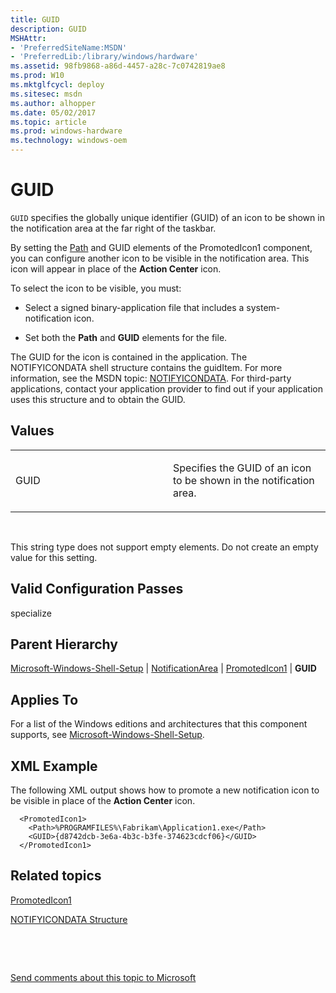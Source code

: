```yaml
---
title: GUID
description: GUID
MSHAttr:
- 'PreferredSiteName:MSDN'
- 'PreferredLib:/library/windows/hardware'
ms.assetid: 98fb9868-a86d-4457-a28c-7c0742819ae8
ms.prod: W10
ms.mktglfcycl: deploy
ms.sitesec: msdn
ms.author: alhopper
ms.date: 05/02/2017
ms.topic: article
ms.prod: windows-hardware
ms.technology: windows-oem
---
```


# GUID


`GUID` specifies the globally unique identifier (GUID) of an icon to be shown in the notification area at the far right of the taskbar.

By setting the [Path](microsoft-windows-shell-setup-notificationarea-promotedicon1-path.md) and GUID elements of the PromotedIcon1 component, you can configure another icon to be visible in the notification area. This icon will appear in place of the **Action Center** icon.

To select the icon to be visible, you must:

-   Select a signed binary-application file that includes a system-notification icon.

-   Set both the **Path** and **GUID** elements for the file.

The GUID for the icon is contained in the application. The NOTIFYICONDATA shell structure contains the guidItem. For more information, see the MSDN topic: [NOTIFYICONDATA](http://go.microsoft.com/fwlink/?LinkId=120340). For third-party applications, contact your application provider to find out if your application uses this structure and to obtain the GUID.

## Values


<table>
<colgroup>
<col width="50%" />
<col width="50%" />
</colgroup>
<tbody>
<tr class="odd">
<td><p>GUID</p></td>
<td><p>Specifies the GUID of an icon to be shown in the notification area.</p></td>
</tr>
</tbody>
</table>

 

This string type does not support empty elements. Do not create an empty value for this setting.

## Valid Configuration Passes


specialize

## Parent Hierarchy


[Microsoft-Windows-Shell-Setup](microsoft-windows-shell-setup.md) | [NotificationArea](microsoft-windows-shell-setup-notificationarea.md) | [PromotedIcon1](microsoft-windows-shell-setup-notificationarea-promotedicon1.md) | **GUID**

## Applies To


For a list of the Windows editions and architectures that this component supports, see [Microsoft-Windows-Shell-Setup](microsoft-windows-shell-setup.md).

## XML Example


The following XML output shows how to promote a new notification icon to be visible in place of the **Action Center** icon.

``` syntax
  <PromotedIcon1>
    <Path>%PROGRAMFILES%\Fabrikam\Application1.exe</Path>
    <GUID>{d8742dcb-3e6a-4b3c-b3fe-374623cdcf06}</GUID>
  </PromotedIcon1>
```

## Related topics


[PromotedIcon1](microsoft-windows-shell-setup-notificationarea-promotedicon1.md)

[NOTIFYICONDATA Structure](http://go.microsoft.com/fwlink/?LinkId=120340)

 

 

[Send comments about this topic to Microsoft](mailto:wsddocfb@microsoft.com?subject=Documentation%20feedback%20%5Bp_unattend\p_unattend%5D:%20GUID%20%20RELEASE:%20%2810/3/2016%29&body=%0A%0APRIVACY%20STATEMENT%0A%0AWe%20use%20your%20feedback%20to%20improve%20the%20documentation.%20We%20don't%20use%20your%20email%20address%20for%20any%20other%20purpose,%20and%20we'll%20remove%20your%20email%20address%20from%20our%20system%20after%20the%20issue%20that%20you're%20reporting%20is%20fixed.%20While%20we're%20working%20to%20fix%20this%20issue,%20we%20might%20send%20you%20an%20email%20message%20to%20ask%20for%20more%20info.%20Later,%20we%20might%20also%20send%20you%20an%20email%20message%20to%20let%20you%20know%20that%20we've%20addressed%20your%20feedback.%0A%0AFor%20more%20info%20about%20Microsoft's%20privacy%20policy,%20see%20http://privacy.microsoft.com/default.aspx. "Send comments about this topic to Microsoft")






